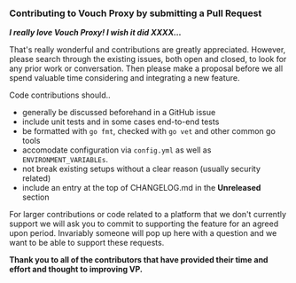 ### Contributing to Vouch Proxy by submitting a Pull Request

**_I really love Vouch Proxy! I wish it did XXXX..._**

That's really wonderful and contributions are greatly appreciated. However, please search through the existing issues, both open and closed, to look for any prior work or conversation. Then please make a proposal before we all spend valuable time considering and integrating a new feature.

Code contributions should..

- generally be discussed beforehand in a GitHub issue
- include unit tests and in some cases end-to-end tests
- be formatted with `go fmt`, checked with `go vet` and other common go tools
- accomodate configuration via `config.yml` as well as `ENVIRONMENT_VARIABLEs`.
- not break existing setups without a clear reason (usually security related)
- include an entry at the top of CHANGELOG.md in the **Unreleased** section

For larger contributions or code related to a platform that we don't currently support we will ask you to commit to supporting the feature for an agreed upon period. Invariably someone will pop up here with a question and we want to be able to support these requests.

**Thank you to all of the contributors that have provided their time and effort and thought to improving VP.**
